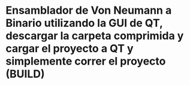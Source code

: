 # Ensamblador de Von Neumann a Binario utilizando la GUI de QT, descargar la carpeta comprimida y cargar el proyecto a QT y simplemente correr el proyecto (BUILD)
